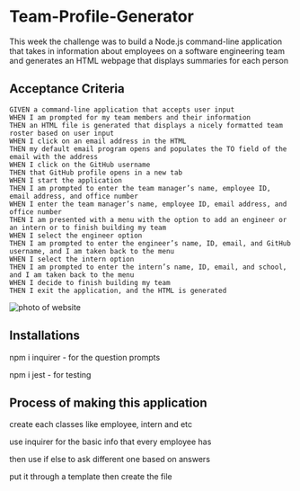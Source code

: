 # Team-Profile-Generator

This week the challenge was to build a Node.js command-line application that takes in information about employees on a software engineering team and generates an HTML webpage that displays summaries for each person

## Acceptance Criteria

```
GIVEN a command-line application that accepts user input
WHEN I am prompted for my team members and their information
THEN an HTML file is generated that displays a nicely formatted team roster based on user input
WHEN I click on an email address in the HTML
THEN my default email program opens and populates the TO field of the email with the address
WHEN I click on the GitHub username
THEN that GitHub profile opens in a new tab
WHEN I start the application
THEN I am prompted to enter the team manager’s name, employee ID, email address, and office number
WHEN I enter the team manager’s name, employee ID, email address, and office number
THEN I am presented with a menu with the option to add an engineer or an intern or to finish building my team
WHEN I select the engineer option
THEN I am prompted to enter the engineer’s name, ID, email, and GitHub username, and I am taken back to the menu
WHEN I select the intern option
THEN I am prompted to enter the intern’s name, ID, email, and school, and I am taken back to the menu
WHEN I decide to finish building my team
THEN I exit the application, and the HTML is generated
```
![photo of website](https://user-images.githubusercontent.com/90152576/145129805-9af2224c-56ae-4904-8eb4-84e2c682cf00.png)

## Installations

npm i inquirer - for the question prompts

npm i jest - for testing

## Process of making this application

create each classes like employee, intern and etc

use inquirer for the basic info that every employee has

then use if else to ask different one based on answers

put it through a template then create the file
